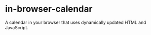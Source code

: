 # in-browser-calendar
A calendar in your browser that uses dynamically updated HTML and JavaScript.
